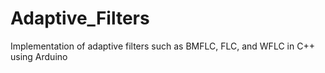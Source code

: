 # Adaptive_Filters
Implementation of adaptive filters such as BMFLC, FLC, and WFLC in C++ using Arduino
